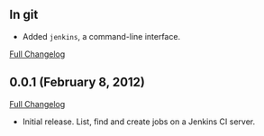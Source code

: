 ## In git

* Added `jenkins`, a command-line interface.

[Full Changelog](https://github.com/john-griffin/jenkins-client/compare/v0.0.1...master)

## 0.0.1 (February 8, 2012)

[Full Changelog](http://github.com/john-griffin/jenkins-client/compare/81bef3809bee8fe420265d1fa68ccc806ef1d7a5...v0.0.1)

* Initial release. List, find and create jobs on a Jenkins CI server.
